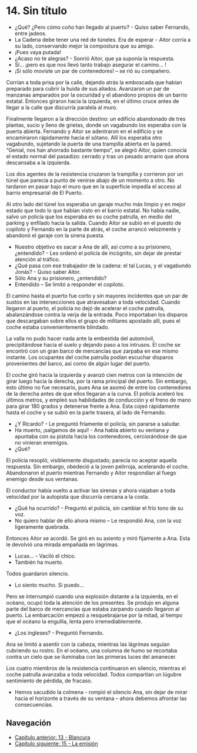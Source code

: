 # 14. Sin título

- ¿Qué? ¿Pero cómo coño han llegado al puerto? - Quiso saber Fernando, entre jadeos.
- La Cadena debe tener una red de túneles. Era de esperar - Aitor corría a su lado, conservando mejor la compostura que su amigo.
- ¡Pues vaya putada!
- ¿Acaso no te alegras? - Sonrió Aitor, que ya suponía la respuesta.
- Sí... ¡pero es que nos llevó tanto trabajo asegurar el camino... !
- ¡Si sólo moviste un par de contenedores! – se rió su compañero.

Corrían a toda prisa por la calle, dejando atrás la emboscada que habían preparado para cubrir la huida de sus aliados. Avanzaron un par de manzanas amparados por la oscuridad y el abandono propios de un barrio estatal. Entonces giraron hacia la izquierda, en el último cruce antes de llegar a la calle que discurría paralela al muro.

Finalmente llegaron a la dirección destino: un edificio abandonado de tres plantas, sucio y lleno de grietas, donde un vagabundo los esperaba con la puerta abierta. Fernando y Aitor se adentraron en el edificio y se encaminaron rápidamente hacia el sótano. Allí los esperaba otro vagabundo, sujetando la puerta de una trampilla abierta en la pared. “Genial, nos han ahorrado bastante tiempo”, se alegró Aitor, quien conocía el estado normal del pasadizo: cerrado y tras un pesado armario que ahora descansaba a la izquierda. 

Los dos agentes de la resistencia cruzaron la trampilla y corrieron por un túnel que parecía a punto de venirse abajo de un momento a otro. No tardaron en pasar bajo el muro que en la superficie impedía el acceso al barrio empresarial de El Puerto. 

Al otro lado del túnel los esperaba un garaje mucho más limpio y en mejor estado que todo lo que habían visto en el barrio estatal. No había nadie, salvo un policía que los esperaba en su coche patrulla, en medio del parking y enfilado hacia la salida. Cuando Aitor se subió en el puesto de copiloto y Fernando en la parte de atrás, el coche arrancó velozmente y abandonó el garaje con la sirena puesta.

- Nuestro objetivo es sacar a Ana de allí, así como a su prisionero, ¿entendido? - Les ordenó el policía de incógnito, sin dejar de prestar atención al tráfico.
- ¿Qué pasa con ese trabajador de la cadena: el tal Lucas, y el vagabundo Jonás? - Quiso saber Aitor.
- Sólo Ana y su prisionero, ¿entendido?
- Entendido – Se limitó a responder el copiloto.

El camino hasta el puerto fue corto y sin mayores incidentes que un par de sustos en las intersecciones que atravesaban a toda velocidad. Cuando llegaron al puerto, el policía no dejó de acelerar el coche patrulla, abalanzándose contra la verja de la entrada. Poco importaban los disparos que descargaban sobre ellos el grupo de militares apostado allí, pues el coche estaba convenientemente blindado.

La valla no pudo hacer nada ante la embestida del automóvil, precipitándose hacia el suelo y dejando paso a los intrusos. El coche se encontró con un gran barco de mercancías que zarpaba en ese mismo instante. Los ocupantes del coche patrulla podían escuchar disparos provenientes del barco, así como de algún lugar del puerto. 

El coche giró hacia la izquierda y avanzó cien metros con la intención de girar luego hacia la derecha, por la rama principal del puerto. Sin embargo, esto último no fue necesario, pues Ana se asomó de entre los contenedores de la derecha antes de que ellos llegaran a la curva. El policía aceleró los últimos metros, y empleó sus habilidades de conducción y el freno de mano para girar 180 grados y detenerse frente a Ana. Esta cojeó rápidamente hasta el coche y se subió en la parte trasera, al lado de Fernando.

- ¿Y Ricardo? - Le preguntó fríamente el policía, sin pararse a saludar.
- Ha muerto, ¡salgamos de aquí! - Ana había abierto su ventana y apuntaba con su pistola  hacia los contenedores, cerciorándose de que no vinieran enemigos.
- ¿Qué?

El policía resopló, visiblemente disgustado; parecía no aceptar aquella respuesta. Sin embargo,  obedeció a la joven pelirroja, acelerando el coche. Abandonaron el puerto mientras Fernando y Aitor respondían al fuego enemigo desde sus ventanas. 

El conductor había vuelto a activar las sirenas y ahora viajaban a toda velocidad por la autopista que discurría cercana a la costa.

- ¿Qué ha ocurrido? - Preguntó el policía, sin cambiar el frío tono de su voz.
- No quiero hablar de ello ahora mismo – Le respondió Ana, con la voz ligeramente quebrada.

Entonces Aitor se acordó. Se giró en su asiento y miró fijamente a Ana. Esta le devolvió una mirada empañada en lágrimas.

- Lucas... - Vaciló el chico.
- También ha muerto.

Todos guardaron silencio.

- Lo siento mucho. Si puedo... 

Pero se interrumpió cuando una explosión distante a la izquierda, en el océano, ocupó toda la atención de los presentes. Se produjo en alguna parte del barco de mercancías que estaba zarpando cuando llegaron al puerto. La embarcación empezó a resquebrajarse por la mitad, al tiempo que el océano la engullía, lenta pero irremediablemente.

- ¿Los ingleses? - Preguntó Fernando.

Ana se limitó a asentir con la cabeza, mientras las lágrimas seguían cubriendo su rostro. En el océano, una columna de humo se recortaba contra un cielo que se iluminaba con las primeras luces del amanecer.

Los cuatro miembros de la resistencia continuaron en silencio, mientras el coche patrulla avanzaba a toda velocidad. Todos compartían un lúgubre sentimiento de pérdida, de fracaso.

- Hemos sacudido la colmena - rompió el silencio Ana, sin dejar de mirar hacia el horizonte a través de su ventana – ahora debemos afrontar las consecuencias.


## Navegación

- [Capítulo anterior: 13 - Blancura](c13_blancura.md)
- [Capítulo siguiente: 15 - La emisión](c15_la-emisión.md)
